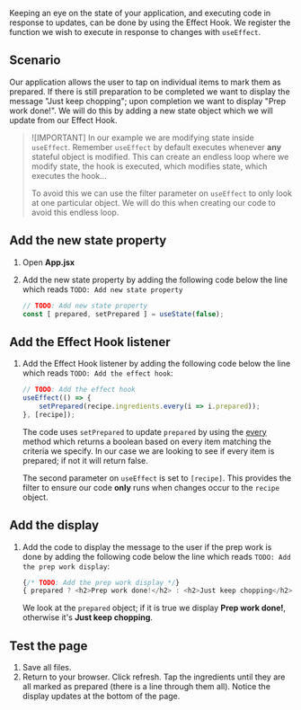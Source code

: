 Keeping an eye on the state of your application, and executing code in response to updates, can be done by using the Effect Hook. We register the function we wish to execute in response to changes with `useEffect`.

## Scenario

Our application allows the user to tap on individual items to mark them as prepared. If there is still preparation to be completed we want to display the message "Just keep chopping"; upon completion we want to display "Prep work done!". We will do this by adding a new state object which we will update from our Effect Hook.

> ![IMPORTANT]
> In our example we are modifying state inside `useEffect`. Remember `useEffect` by default executes whenever **any** stateful object is modified. This can create an endless loop where we modify state, the hook is executed, which modifies state, which executes the hook...
>
> To avoid this we can use the filter parameter on `useEffect` to only look at one particular object. We will do this when creating our code to avoid this endless loop.

## Add the new state property

1. Open **App.jsx**
1. Add the new state property by adding the following code below the line which reads `TODO: Add new state property`

    ```javascript
    // TODO: Add new state property
    const [ prepared, setPrepared ] = useState(false);
    ```

## Add the Effect Hook listener

1. Add the Effect Hook listener by adding the following code below the line which reads `TODO: Add the effect hook`:

    ```javascript
    // TODO: Add the effect hook
    useEffect(() => {
        setPrepared(recipe.ingredients.every(i => i.prepared));
    }, [recipe]);
    ```

    The code uses `setPrepared` to update `prepared` by using the [every](https://developer.mozilla.org/docs/Web/JavaScript/Reference/Global_Objects/Array/every) method which returns a boolean based on every item matching the criteria we specify. In our case we are looking to see if every item is prepared; if not it will return false.

    The second parameter on `useEffect` is set to `[recipe]`. This provides the filter to ensure our code **only** runs when changes occur to the `recipe` object.

## Add the display

1. Add the code to display the message to the user if the prep work is done by adding the following code below the line which reads `TODO: Add the prep work display`:

    ```javascript
    {/* TODO: Add the prep work display */}
    { prepared ? <h2>Prep work done!</h2> : <h2>Just keep chopping</h2>}
    ```

    We look at the `prepared` object; if it is true we display **Prep work done!**, otherwise it's **Just keep chopping**.

## Test the page

1. Save all files.
1. Return to your browser. Click refresh. Tap the ingredients until they are all marked as prepared (there is a line through them all). Notice the display updates at the bottom of the page.
